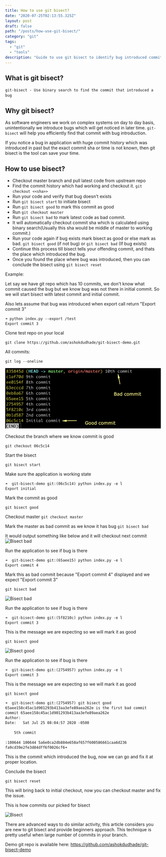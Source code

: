 ```yaml
---
title: How to use git bisect?
date: "2020-07-25T02:13:55.325Z"
layout: post
draft: false
path: "/posts/how-use-git-bisect/"
category: "git"
tags:
  - "git"
  - "tools"
description: "Guide to use git bisect to identify bug introduced commits"
---
```



## What is git bisect?
`git-bisect - Use binary search to find the commit that introduced a bug`


## Why git bisect?
As software engineers we work on complex systems on day to day basis, unintentionally we introduce bugs which will get noticed in later time. `git-bisect` will help you efficiently find that commit with bug introduction.

If you notice a bug in application with huge commit history which was introduced in past but the exact commit sha or time is not known, then git bisect is the tool can save your time.


## How to use bisect?
* Checkout master branch and pull latest code from upstream repo
* Find the commit history which had working and checkout it. `git checkout <<sha>>`
* Run your code and verify that bug doesn't exists
* Run `git bisect start` to initiate bisect
* Run `git bisect good` to mark this commit as good
* Run `git checkout master`
* Run `git bisect bad` to mark latest code as bad commit.
* It will automatically checkout commit sha which is calculated using binary search(Usually this sha would be middle of master to working commit.)
* Run your code again if bug exists mark bisect as good or else mark as bad. `git bisect good` (if not bug) or `git bisect bad` (If bug exists)
* Continue this process till bisect tells your offending commit, and thats the place which introduced the bug.
* Once you found the place where bug was introduced, then you can conclude the bisect using `git bisect reset`

Example: 

Let say we have git repo which has 10 commits, we don't know what commit caused the bug but we know bug was not there in initial commit. So we will start bisect with latest commit and initial commit. 

Also lets assume that bug was introduced when export call return "Export commit 3"
```
➜ python index.py --export /test
Export commit 3
```

Clone test repo on your local
```
git clone https://github.com/ashokdudhade/git-bisect-demo.git
```

All commits:

```
git log --oneline
```

![Commits](./01_commits.png)


Checkout the branch where we know commit is good

```
git checkout 06c5c14
```

Start the bisect
```
git bisect start
```

Make sure the application is working state
```
➜  git-bisect-demo git:(06c5c14) python index.py -e l
Export initial
```

Mark the commit as good
```
git bisect good
```

Checkout master 
```git checkout master```

Mark the master as bad commit as we know it has bug
```git bisect bad```

It would output something like below and it will checkout next commit
![Bisect bad](./02_bisect_bad.png)


Run the application to see if bug is there
```
➜  git-bisect-demo git:(65aee15) python index.py -e l
Export commit 4

```

Mark this as bad commit because "Export commit 4" displayed and we expect "Export commit 3"
```
git bisect bad
```

![Bisect bad](./03_bisect_bad.png)


Run the application to see if bug is there
```
➜  git-bisect-demo git:(5f8210c) python index.py -e l
Export commit 3
```

This is the message we are expecting so we will mark it as good

```
git bisect good
```
![Bisect good](./04_bisect_good.png)


Run the application to see if bug is there
```
➜  git-bisect-demo git:(2754957) python index.py -e l
Export commit 3

```
This is the message we are expecting so we will mark it as good

```
git bisect good
```

```
➜  git-bisect-demo git:(2754957) git bisect good
65aee158c45ac1d901293b413aa3efe89aea262e is the first bad commit
commit 65aee158c45ac1d901293b413aa3efe89aea262e
Author: 
Date:   Sat Jul 25 08:04:57 2020 -0500

    5th commit

:100644 100644 5a6e0ca2db884e650af657f600586661caa6d236 fa9cd39e2fe3d84dff6f0026cf6➜
```

This is the commit which introduced the bug, now we can go and fix it at proper location.

Conclude the bisect

```
git bisect reset
```

This will bring back to initial checkout, now you can checkout master and fix the issue.

This is how commits our picked for bisect

![Bisect ](./05_git_bisect.png)


There are advanced ways to do similar activity, this article considers you are new to git bisect and provide beginners approach. This technique is pretty useful when large number of commits in your branch. 

Demo git repo is available here: https://github.com/ashokdudhade/git-bisect-demo
